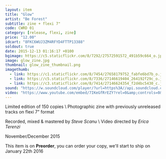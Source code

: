 ```yaml
---
layout: item
title: "Glow"
artist: "Be Forest"
subtitle: zine + flexi 7"
code: CWRD 01
category: [release, flexi, zine]
price: "12.00"
idcart: "8FKC6WUJ3ZM4RFYD4FTTP13388"
soldout: true
date: 2015-12-13 01:16:17 +0100
bgimage: https://c5.staticflickr.com/8/7292/27572591572_491b59c664_o.jpg
image: glow_zine.jpg
thumbnail: glow_zine_thumbnail.png
imagethumb:
  - link: https://c1.staticflickr.com/8/7454/27658179752_fabfe6bd7b_o.jpg
  - link: https://c5.staticflickr.com/8/7336/27146619404_264192f29c_o.jpg
  - link: https://c3.staticflickr.com/8/7414/27146624354_f2d4bc5430_c.jpg
sound: "https://w.soundcloud.com/player/?url=https%3A//api.soundcloud.com/tracks/237634097&amp;color=000000&amp;auto_play=false&amp;hide_related=false&amp;show_comments=true&amp;show_user=true&amp;show_reposts=false"
video: "https://www.youtube.com/embed/7IKeGfRrEZY?rel=0&amp;controls=0&amp;showinfo=0"
---
```


Limited edition of 150 copies \\
Photographic zine with previously unreleased tracks on flexi 7" format

Recorded, mixed & mastered by *Steve Scanu* \\
Video directed by *Erica Terenzi*

November/December 2015

This item is on  **Preorder**, you can order your copy,
we'll start to ship on January 22th 2016